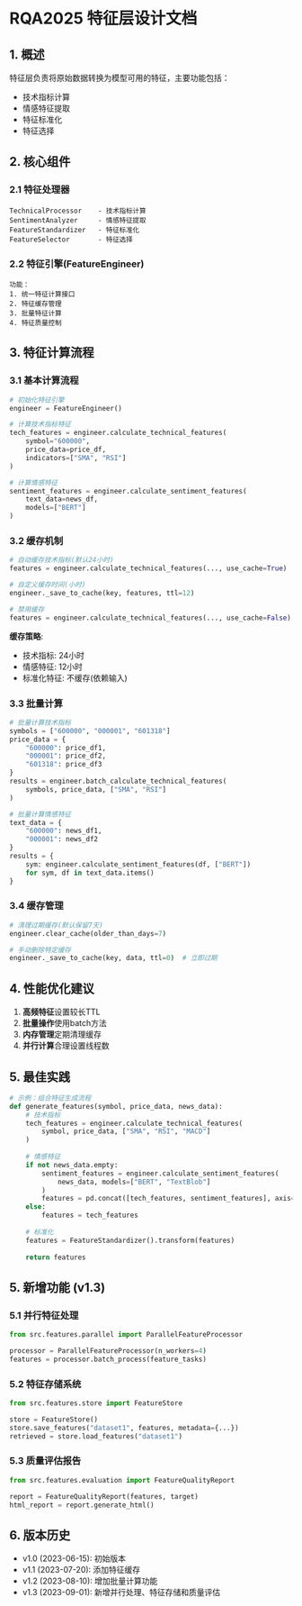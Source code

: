 # RQA2025 特征层设计文档

## 1. 概述

特征层负责将原始数据转换为模型可用的特征，主要功能包括：
- 技术指标计算
- 情感特征提取
- 特征标准化
- 特征选择

## 2. 核心组件

### 2.1 特征处理器
```text
TechnicalProcessor    - 技术指标计算
SentimentAnalyzer     - 情感特征提取
FeatureStandardizer   - 特征标准化
FeatureSelector       - 特征选择
```

### 2.2 特征引擎(FeatureEngineer)
```text
功能：
1. 统一特征计算接口
2. 特征缓存管理
3. 批量特征计算
4. 特征质量控制
```

## 3. 特征计算流程

### 3.1 基本计算流程
```python
# 初始化特征引擎
engineer = FeatureEngineer()

# 计算技术指标特征
tech_features = engineer.calculate_technical_features(
    symbol="600000",
    price_data=price_df,
    indicators=["SMA", "RSI"]
)

# 计算情感特征
sentiment_features = engineer.calculate_sentiment_features(
    text_data=news_df,
    models=["BERT"]
)
```

### 3.2 缓存机制
```python
# 自动缓存技术指标(默认24小时)
features = engineer.calculate_technical_features(..., use_cache=True)

# 自定义缓存时间(小时)
engineer._save_to_cache(key, features, ttl=12)

# 禁用缓存
features = engineer.calculate_technical_features(..., use_cache=False)
```

**缓存策略**:
- 技术指标: 24小时
- 情感特征: 12小时
- 标准化特征: 不缓存(依赖输入)

### 3.3 批量计算
```python
# 批量计算技术指标
symbols = ["600000", "000001", "601318"]
price_data = {
    "600000": price_df1,
    "000001": price_df2,
    "601318": price_df3
}
results = engineer.batch_calculate_technical_features(
    symbols, price_data, ["SMA", "RSI"]
)

# 批量计算情感特征
text_data = {
    "600000": news_df1,
    "000001": news_df2
}
results = {
    sym: engineer.calculate_sentiment_features(df, ["BERT"])
    for sym, df in text_data.items()
}
```

### 3.4 缓存管理
```python
# 清理过期缓存(默认保留7天)
engineer.clear_cache(older_than_days=7)

# 手动删除特定缓存
engineer._save_to_cache(key, data, ttl=0)  # 立即过期
```

## 4. 性能优化建议

1. **高频特征**设置较长TTL
2. **批量操作**使用batch方法
3. **内存管理**定期清理缓存
4. **并行计算**合理设置线程数

## 5. 最佳实践

```python
# 示例：组合特征生成流程
def generate_features(symbol, price_data, news_data):
    # 技术指标
    tech_features = engineer.calculate_technical_features(
        symbol, price_data, ["SMA", "RSI", "MACD"]
    )
    
    # 情感特征
    if not news_data.empty:
        sentiment_features = engineer.calculate_sentiment_features(
            news_data, models=["BERT", "TextBlob"]
        )
        features = pd.concat([tech_features, sentiment_features], axis=1)
    else:
        features = tech_features
    
    # 标准化
    features = FeatureStandardizer().transform(features)
    
    return features
```

## 5. 新增功能 (v1.3)

### 5.1 并行特征处理
```python
from src.features.parallel import ParallelFeatureProcessor

processor = ParallelFeatureProcessor(n_workers=4)
features = processor.batch_process(feature_tasks)
```

### 5.2 特征存储系统
```python
from src.features.store import FeatureStore

store = FeatureStore()
store.save_features("dataset1", features, metadata={...})
retrieved = store.load_features("dataset1")
```

### 5.3 质量评估报告
```python
from src.features.evaluation import FeatureQualityReport

report = FeatureQualityReport(features, target)
html_report = report.generate_html()
```

## 6. 版本历史

- v1.0 (2023-06-15): 初始版本
- v1.1 (2023-07-20): 添加特征缓存
- v1.2 (2023-08-10): 增加批量计算功能
- v1.3 (2023-09-01): 新增并行处理、特征存储和质量评估
